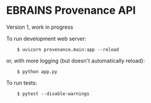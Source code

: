 # EBRAINS Provenance API

Version 1, work in progress

To run development web server:
```
    $ uvicorn provenance.main:app --reload
```

or, with more logging (but doesn't automatically reload):

```
    $ python app.py
```

To run tests:
```
    $ pytest --disable-warnings
```
